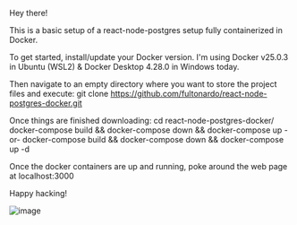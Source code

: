 Hey there!

This is a basic setup of a react-node-postgres setup fully containerized in Docker. 

To get started, install/update your Docker version.  I'm using Docker v25.0.3 in Ubuntu (WSL2) & Docker Desktop 4.28.0 in Windows today.  

Then navigate to an empty directory where you want to store the project files and execute:
git clone https://github.com/fultonardo/react-node-postgres-docker.git

Once things are finished downloading:
cd react-node-postgres-docker/
docker-compose build && docker-compose down && docker-compose up
-or-
docker-compose build && docker-compose down && docker-compose up -d

Once the docker containers are up and running, poke around the web page at localhost:3000

Happy hacking!

![image](https://github.com/fultonardo/react-node-postgres-docker/assets/30834416/b8c61858-aad7-470f-ba24-4975c42e061c)

